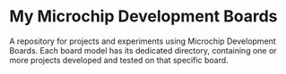 # My Microchip Development Boards
A repository for projects and experiments using Microchip Development Boards. Each board model has its dedicated directory, containing one or more projects developed and tested on that specific board.
